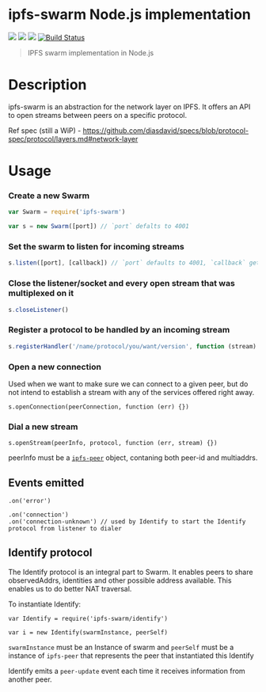 ipfs-swarm Node.js implementation
=================================

[![](https://img.shields.io/badge/made%20by-Protocol%20Labs-blue.svg?style=flat-square)](http://ipn.io) [![](https://img.shields.io/badge/project-IPFS-blue.svg?style=flat-square)](http://ipfs.io/) [![](https://img.shields.io/badge/freenode-%23ipfs-blue.svg?style=flat-square)](http://webchat.freenode.net/?channels=%23ipfs) [![Build Status](https://img.shields.io/travis/diasdavid/node-ipfs-swarm/master.svg?style=flat-square)](https://travis-ci.org/diasdavid/node-ipfs-swarm)

> IPFS swarm implementation in Node.js

# Description

ipfs-swarm is an abstraction for the network layer on IPFS. It offers an API to open streams between peers on a specific protocol.

Ref spec (still a WiP) - https://github.com/diasdavid/specs/blob/protocol-spec/protocol/layers.md#network-layer

# Usage

### Create a new Swarm

```javascript
var Swarm = require('ipfs-swarm')

var s = new Swarm([port]) // `port` defalts to 4001
```

### Set the swarm to listen for incoming streams

```javascript
s.listen([port], [callback]) // `port` defaults to 4001, `callback` gets called when the socket starts listening
```

### Close the listener/socket and every open stream that was multiplexed on it

```javascript
s.closeListener()
```

### Register a protocol to be handled by an incoming stream

```javascript
s.registerHandler('/name/protocol/you/want/version', function (stream) {})
```

### Open a new connection

Used when we want to make sure we can connect to a given peer, but do not intend to establish a stream with any of the services offered right away.

```
s.openConnection(peerConnection, function (err) {})
```


### Dial a new stream

```
s.openStream(peerInfo, protocol, function (err, stream) {})
```

peerInfo must be a [`ipfs-peer`](https://www.npmjs.com/package/ipfs-peer) object, contaning both peer-id and multiaddrs.

## Events emitted

```
.on('error')

.on('connection')
.on('connection-unknown') // used by Identify to start the Identify protocol from listener to dialer
```

## Identify protocol

The Identify protocol is an integral part to Swarm. It enables peers to share observedAddrs, identities and other possible address available. This enables us to do better NAT traversal.

To instantiate Identify:

```
var Identify = require('ipfs-swarm/identify')

var i = new Identify(swarmInstance, peerSelf)
```

`swarmInstance` must be an Instance of swarm and `peerSelf` must be a instance of `ipfs-peer` that represents the peer that instantiated this Identify

Identify emits a `peer-update` event each time it receives information from another peer.

